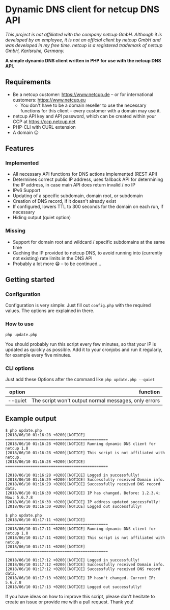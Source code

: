 # Dynamic DNS client for netcup DNS API
*This project is not affiliated with the company netcup GmbH. Although it is developed by an employee, it is not an official client by netcup GmbH and was developed in my free time.*
*netcup is a registered trademark of netcup GmbH, Karlsruhe, Germany.*

**A simple dynamic DNS client written in PHP for use with the netcup DNS API.**

## Requirements
* Be a netcup customer: https://www.netcup.de – or for international customers: https://www.netcup.eu
  * You don't have to be a domain reseller to use the necessary functions for this client – every customer with a domain may use it.
* netcup API key and API password, which can be created within your CCP at https://ccp.netcup.net
* PHP-CLI with CURL extension
* A domain :wink:

## Features
### Implemented
* All necessary API functions for DNS actions implemented (REST API)
* Determines correct public IP address, uses fallback API for determining the IP address, in case main API does return invalid / no IP
* IPv6 Support
* Updating of a specific subdomain, domain root, or subdomain
* Creation of DNS record, if it doesn't already exist
* If configured, lowers TTL to 300 seconds for the domain on each run, if necessary
* Hiding output (quiet option)

### Missing
* Support for domain root and wildcard / specific subdomains at the same time
* Caching the IP provided to netcup DNS, to avoid running into (currently not existing) rate limits in the DNS API
* Probably a lot more :grin: – to be continued...

## Getting started
### Configuration
Configuration is very simple: Just fill out `config.php` with the required values. The options are explained in there.

### How to use
`php update.php`

You should probably run this script every few minutes, so that your IP is updated as quickly as possible. Add it to your cronjobs and run it regularly, for example every five minutes.

### CLI options
Just add these Options after the command like `php update.php --quiet`

| option        | function                                             |
| ------------- |-----------------------------------------------------:|
| --quiet       | The script won't output normal messages, only errors |

## Example output
```
$ php update.php
[2018/06/10 01:16:28 +0200][NOTICE] =============================================
[2018/06/10 01:16:28 +0200][NOTICE] Running dynamic DNS client for netcup 1.0
[2018/06/10 01:16:28 +0200][NOTICE] This script is not affiliated with netcup.
[2018/06/10 01:16:28 +0200][NOTICE] =============================================

[2018/06/10 01:16:28 +0200][NOTICE] Logged in successfully!
[2018/06/10 01:16:29 +0200][NOTICE] Successfully received Domain info.
[2018/06/10 01:16:29 +0200][NOTICE] Successfully received DNS record data.
[2018/06/10 01:16:30 +0200][NOTICE] IP has changed. Before: 1.2.3.4; Now: 5.6.7.8
[2018/06/10 01:16:30 +0200][NOTICE] IP address updated successfully!
[2018/06/10 01:16:30 +0200][NOTICE] Logged out successfully!
```
```
$ php update.php
[2018/06/10 01:17:11 +0200][NOTICE] =============================================
[2018/06/10 01:17:11 +0200][NOTICE] Running dynamic DNS client for netcup 1.0
[2018/06/10 01:17:11 +0200][NOTICE] This script is not affiliated with netcup.
[2018/06/10 01:17:11 +0200][NOTICE] =============================================

[2018/06/10 01:17:12 +0200][NOTICE] Logged in successfully!
[2018/06/10 01:17:12 +0200][NOTICE] Successfully received Domain info.
[2018/06/10 01:17:12 +0200][NOTICE] Successfully received DNS record data.
[2018/06/10 01:17:13 +0200][NOTICE] IP hasn't changed. Current IP: 5.6.7.8
[2018/06/10 01:17:13 +0200][NOTICE] Logged out successfully!
```

If you have ideas on how to improve this script, please don't hesitate to create an issue or provide me with a pull request. Thank you!
